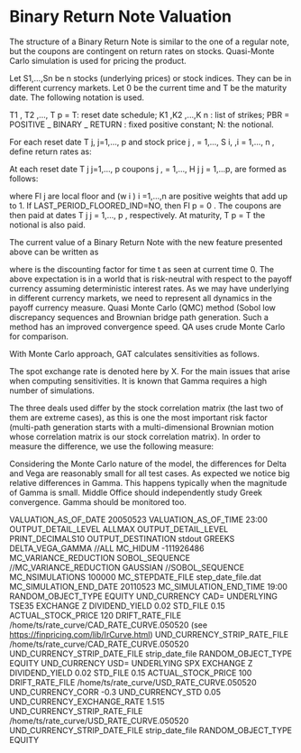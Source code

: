# Binary Return Note Valuation

The structure of a Binary Return Note is similar to the one of a regular note, but the coupons are
contingent on return rates on stocks. Quasi-Monte Carlo simulation is used for pricing the product. 

Let S1,…,Sn be n stocks (underlying prices) or stock indices. They can be in different currency markets. Let 0 be the current time and T be the maturity date. The following notation is used.

T1 , T2 ,…, T p  = T: reset date schedule;
K1  ,K2  ,...,K n : list of strikes;
PBR = POSITIVE _ BINARY _ RETURN : fixed positive constant;
N: the notional.

For each reset date T j,  j=1,…, p and stock price j , = 1,..., S i, ,i = 1,..., n , define return rates as:

 

At each reset date T j j=1,…, p coupons j , = 1,..., H j  j = 1,...p, are formed as follows:

 


where Fl j  are local floor and (w i ) i =1,...,n are positive weights that add up to 1. If
LAST_PERIOD_FLOORED_IND=NO, then Fl p  = 0 . The coupons are then paid at dates
T j j = 1,…, p , respectively. At maturity, T p = T  the notional is also paid.

The current value of a Binary Return Note with the new feature presented above can be written as

 

where is the discounting factor for time t as seen at current time 0. The above expectation is
in a world that is risk-neutral with respect to the payoff currency assuming deterministic interest
rates. As we may have underlying in different currency markets, we need to represent all dynamics in the payoff currency measure. Quasi Monte Carlo (QMC) method (Sobol low discrepancy sequences and Brownian bridge path generation. Such a method has an improved convergence speed. QA uses crude Monte Carlo for comparison.

With Monte Carlo approach, GAT calculates sensitivities as follows.

 

The spot exchange rate is denoted here by X. For the main issues that arise when computing sensitivities. It is known that Gamma requires a high number of simulations.

The three deals used differ by the stock correlation matrix (the last two of them are extreme cases), as this is one the most important risk factor (multi-path generation starts with a multi-dimensional Brownian motion whose correlation matrix is our stock correlation matrix).
In order to measure the difference, we use the following measure:

Considering the Monte Carlo nature of the model, the differences for Delta and Vega are reasonably small for all test cases. As expected we notice big relative differences in Gamma. This happens typically when the magnitude of Gamma is small. Middle Office should independently study Greek convergence. Gamma should be monitored too.

VALUATION_AS_OF_DATE 20050523
VALUATION_AS_OF_TIME 23:00
OUTPUT_DETAIL_LEVEL ALLMAX
OUTPUT_DETAIL_LEVEL PRINT_DECIMALS10
OUTPUT_DESTINATION stdout
GREEKS DELTA_VEGA_GAMMA //ALL
MC_HIDUM -111926486
MC_VARIANCE_REDUCTION SOBOL_SEQUENCE
//MC_VARIANCE_REDUCTION GAUSSIAN //SOBOL_SEQUENCE
MC_NSIMULATIONS 100000
MC_STEPDATE_FILE step_date_file.dat
MC_SIMULATION_END_DATE 20110523
MC_SIMULATION_END_TIME 19:00
RANDOM_OBJECT_TYPE EQUITY
UND_CURRENCY CAD=
UNDERLYING TSE35
EXCHANGE Z
DIVIDEND_YIELD 0.02
STD_FILE 0.15
ACTUAL_STOCK_PRICE 120
DRIFT_RATE_FILE /home/ts/rate_curve/CAD_RATE_CURVE.050520 (see https://finpricing.com/lib/IrCurve.html)
UND_CURRENCY_STRIP_RATE_FILE /home/ts/rate_curve/CAD_RATE_CURVE.050520
UND_CURRENCY_STRIP_DATE_FILE strip_date_file
RANDOM_OBJECT_TYPE EQUITY
UND_CURRENCY USD=
UNDERLYING SPX
EXCHANGE Z
DIVIDEND_YIELD 0.02
STD_FILE 0.15
ACTUAL_STOCK_PRICE 100
DRIFT_RATE_FILE /home/ts/rate_curve/USD_RATE_CURVE.050520
UND_CURRENCY_CORR -0.3
UND_CURRENCY_STD 0.05
UND_CURRENCY_EXCHANGE_RATE 1.515
UND_CURRENCY_STRIP_RATE_FILE /home/ts/rate_curve/USD_RATE_CURVE.050520
UND_CURRENCY_STRIP_DATE_FILE strip_date_file
RANDOM_OBJECT_TYPE EQUITY
